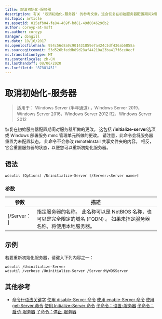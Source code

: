 ```yaml
---
title: 取消初始化-服务器
description: 有关 "取消初始化-服务器" 的参考文章，这会恢复在初始服务器配置期间对服务器所做的更改。
ms.topic: article
ms.assetid: 015efb04-fe84-469f-bd81-49d0046296b2
author: coreyp-at-msft
ms.author: coreyp
manager: dongill
ms.date: 10/16/2017
ms.openlocfilehash: 954c56d8a9c901431859e7a424c5df436ab6858a
ms.sourcegitcommit: 53d526bfeddb89d28af44210a23ba417f6ce0ecf
ms.translationtype: MT
ms.contentlocale: zh-CN
ms.lasthandoff: 08/06/2020
ms.locfileid: "87881451"
---
```

# <a name="uninitialize-server"></a>取消初始化-服务器

> 适用于： Windows Server (半年通道) ，Windows Server 2019，Windows Server 2016，Windows Server 2012 R2，Windows Server 2012

恢复在初始服务器配置期间对服务器所做的更改。 这包括 **/initialize-server**选项或 Windows 部署服务 mmc 管理单元所做的更改。 请注意，此命令会将服务器重置为未配置状态。 此命令不会修改 remoteInstall 共享文件夹的内容。 相反，它会重置服务器的状态，以便您可以重新初始化服务器。

## <a name="syntax"></a>语法
```
wdsutil [Options] /Uninitialize-Server [/Server:<Server name>]
```
### <a name="parameters"></a>参数
|参数|描述|
|-------|--------|
|[/Server： <Server name> ]|指定服务器的名称。 此名称可以是 NetBIOS 名称，也可以是完全限定的域名 (FQDN) 。 如果未指定服务器名称，将使用本地服务器。|
## <a name="examples"></a>示例
若要重新初始化服务器，请键入下列内容之一：
```
wdsutil /Uninitialize-Server
wdsutil /verbose /Uninitialize-Server /Server:MyWDSServer
```
## <a name="additional-references"></a>其他参考
- [命令行语法关键字](command-line-syntax-key.md) 
[使用 disable-Server 命令](using-the-disable-server-command.md) 
[使用 enable-Server 命令](using-the-enable-server-command.md) 
[使用 get-Server 命令](using-the-get-server-command.md) 
[使用 Initialize-Server 命令](using-the-initialize-server-command.md) 
[子命令：设置-服务器](subcommand-set-server.md) 
[子命令：启动-服务器](subcommand-start-server.md) 
[子命令：停止-服务器](subcommand-stop-server.md)
